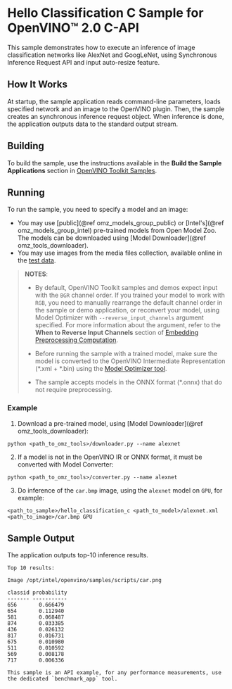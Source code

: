 # Hello Classification C Sample for OpenVINO™ 2.0 C-API

This sample demonstrates how to execute an inference of image classification networks like AlexNet and GoogLeNet, using Synchronous Inference Request API and input auto-resize feature.

## How It Works

At startup, the sample application reads command-line parameters, loads specified network and an image to the OpenVINO plugin.
Then, the sample creates an synchronous inference request object. When inference is done, the application outputs data to the standard output stream.

## Building

To build the sample, use the instructions available in the **Build the Sample Applications** section in [OpenVINO Toolkit Samples](../../../docs/OV_Runtime_UG/Samples_Overview.md).

## Running

To run the sample, you need to specify a model and an image:

- You may use [public](@ref omz_models_group_public) or [Intel's](@ref omz_models_group_intel) pre-trained models from Open Model Zoo. The models can be downloaded using [Model Downloader](@ref omz_tools_downloader).
- You may use images from the media files collection, available online in the [test data](https://storage.openvinotoolkit.org/data/test_data).

> **NOTES**:
>
> - By default, OpenVINO Toolkit samples and demos expect input with the `BGR` channel order. If you trained your model to work with `RGB`, you need to manually rearrange the default channel order in the sample or demo application, or reconvert your model, using Model Optimizer with `--reverse_input_channels` argument specified. For more information about the argument, refer to the **When to Reverse Input Channels** section of [Embedding Preprocessing Computation](../../../docs/MO_DG/prepare_model/Additional_Optimizations.md).
>
> - Before running the sample with a trained model, make sure the model is converted to the OpenVINO Intermediate Representation (\*.xml + \*.bin) using the [Model Optimizer tool](../../../docs/MO_DG/Deep_Learning_Model_Optimizer_DevGuide.md).
>
> - The sample accepts models in the ONNX format (\*.onnx) that do not require preprocessing.

### Example
1. Download a pre-trained model, using [Model Downloader](@ref omz_tools_downloader):
```
python <path_to_omz_tools>/downloader.py --name alexnet
```

2. If a model is not in the OpenVINO IR or ONNX format, it must be converted with Model Converter:

```
python <path_to_omz_tools>/converter.py --name alexnet
```

3. Do inference of the `car.bmp` image, using the `alexnet` model on `GPU`, for example:

```
<path_to_sample>/hello_classification_c <path_to_model>/alexnet.xml <path_to_image>/car.bmp GPU
```

## Sample Output

The application outputs top-10 inference results.

```
Top 10 results:

Image /opt/intel/openvino/samples/scripts/car.png

classid probability
------- -----------
656       0.666479
654       0.112940
581       0.068487
874       0.033385
436       0.026132
817       0.016731
675       0.010980
511       0.010592
569       0.008178
717       0.006336

This sample is an API example, for any performance measurements, use the dedicated `benchmark_app` tool.
```
